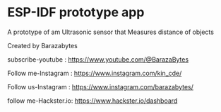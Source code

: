 ESP-IDF prototype app
======================

A prototype of am Ultrasonic sensor that Measures distance of objects

Created by Barazabytes

subscribe-youtube    :       https://www.youtube.com/@BarazaBytes

Follow me-Instagram  :       https://www.instagram.com/kin_cde/

Follow us-Instagram  :       https://www.instagram.com/barazabytes/

follow me-Hackster.io:       https://www.hackster.io/dashboard
